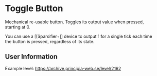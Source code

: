 # Toggle Button
Mechanical re-usable button. Toggles its output value when pressed, starting at 0.

You can use a [[Sparsifier+]] device to output 1 for a single tick each time the button is pressed, regardless of its state.

## User Information
Example level: https://archive.principia-web.se/level/2192